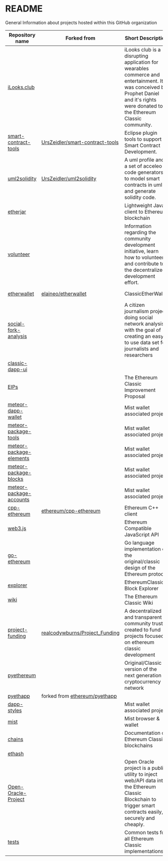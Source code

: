 # README
General Information about projects hosted within this GitHub organization

Repository name | Forked from | Short Description | Language
------------ | ------------- | ------------- | -------------
[iLooks.club](http://iLooks.club)||iLooks club is a disrupting application for wearables commerce and entertainment. It was conceived by Prophet Daniel and it's rights were donated to the Ethereum Classic community. |
[smart-contract-tools](https://github.com/ethereumproject/smart-contract-tools/)|[UrsZeidler/smart-contract-tools](https://github.com/UrsZeidler/smart-contract-tools/)|Eclipse plugin tools to support Smart Contract Development.|Java 1 1
[uml2solidity](https://github.com/ethereumproject/uml2solidity/)|[UrsZeidler/uml2solidity](https://github.com/UrsZeidler/uml2solidity/)|A uml profile and a set of acceleo code generators to model smart contracts in uml and generate solidity code.|Java 0 1
[etherjar](https://github.com/ethereumproject/etherjar/)||Lightweight Java client to Ethereum blockchain|Io 15 14
[volunteer](https://github.com/ethereumproject/volunteer/)||Information regarding the community development initiative, learn how to volunteer and contribute to the decentralized development effort.|JavaScript 4 147
[etherwallet](https://github.com/ethereumproject/etherwallet/)|[elaineo/etherwallet](https://github.com/elaineo/etherwallet/)|ClassicEtherWallet|Python 3 3
[social-fork-analysis](https://github.com/ethereumproject/social-fork-analysis/)||A citizen journalism project doing social network analysis with the goal of creating an easy to use data set for journalists and researchers|2 1
[classic-dapp-ui](https://github.com/ethereumproject/classic-dapp-ui/)|||1 2
[EIPs](https://github.com/ethereumproject/EIPs/)||The Ethereum Classic Improvement Proposal|JavaScript 1 0
[meteor-dapp-wallet](https://github.com/ethereumproject/meteor-dapp-wallet/)||Mist wallet associated project|JavaScript 1 0
[meteor-package-tools](https://github.com/ethereumproject/meteor-package-tools/)||Mist wallet associated project|JavaScript 1 0
[meteor-package-elements](https://github.com/ethereumproject/meteor-package-elements/)||Mist wallet associated project|JavaScript 1 0
[meteor-package-blocks](https://github.com/ethereumproject/meteor-package-blocks/)||Mist wallet associated project|JavaScript 1 0
[meteor-package-accounts](https://github.com/ethereumproject/meteor-package-accounts/)||Mist wallet associated project|C++ 2 372
[cpp-ethereum](https://github.com/ethereumproject/cpp-ethereum/)|[ethereum/cpp-ethereum](https://github.com/ethereum/cpp-ethereum/)|Ethereum C++ client|JavaScript 1 2
[web3.js](https://github.com/ethereumproject/web3.js/)||Ethereum Compatible JavaScript API|Go 35 20
[go-ethereum](https://github.com/ethereumproject/go-ethereum/)||Go language implementation of the original/classic design of the Ethereum protocol|JavaScript 10 8
[explorer](https://github.com/ethereumproject/explorer/)||EthereumClassic Block Explorer|0 0
[wiki](https://github.com/ethereumproject/wiki/)||The Ethereum Classic Wiki|6 3
[project-funding](https://github.com/ethereumproject/project-funding/)|[realcodywburns/Project_Funding](https://github.com/realcodywburns/Project_Funding/)|A decentralized and transparent community trust, created to fund projects focused on ethereum classic development|
[pyethereum](https://github.com/ethereumproject/pyethereum/)||Original/Classic version of the next generation cryptocurrency network|Python 0 96
[pyethapp](https://github.com/ethereumproject/pyethapp/)|forked from [ethereum/pyethapp](https://github.com/ethereum/pyethapp/)||CSS 1 0
[dapp-styles](https://github.com/ethereumproject/dapp-styles/)||Mist wallet associated project|JavaScript 8 4
[mist](https://github.com/ethereumproject/mist/)||Mist browser & wallet|0 0
[chains](https://github.com/ethereumproject/chains/)||Documentation on Ethereum Classic blockchains|C 1 0
[ethash](https://github.com/ethereumproject/ethash/)|||5 0
[Open-Oracle-Project](https://github.com/ethereumproject/Open-Oracle-Project/)||Open Oracle project is a public utility to inject web/API data into the Ethereum Classic Blockchain to trigger smart contracts easily, securely and cheaply.|1 0
[tests](https://github.com/ethereumproject/tests/)||Common tests for all Ethereum Classic implementations|
